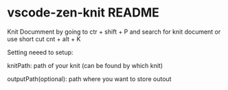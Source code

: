 # vscode-zen-knit README
Knit Documment by going to ctr + shift + P and search for knit document or 
use short cut cnt + alt + K

Setting  neeed to setup:

knitPath: path of your knit (can be found by which knit)

outputPath(optional): path where you want to store outout
